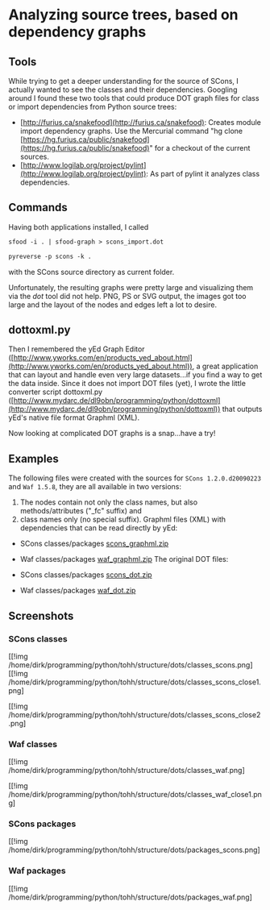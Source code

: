 
# Analyzing source trees, based on dependency graphs


## Tools

While trying to get a deeper understanding for the source of SCons, I actually wanted to see the classes and their dependencies. Googling around I found these two tools that could produce DOT graph files for class or import dependencies from Python source trees: 

* [http://furius.ca/snakefood](http://furius.ca/snakefood): Creates module import dependency graphs. Use the Mercurial command "hg clone [https://hg.furius.ca/public/snakefood](https://hg.furius.ca/public/snakefood)" for a checkout of the current sources. 
* [http://www.logilab.org/project/pylint](http://www.logilab.org/project/pylint): As part of pylint it analyzes class dependencies. 

## Commands

Having both applications installed, I called 


```txt
sfood -i . | sfood-graph > scons_import.dot
```

```txt
pyreverse -p scons -k .
```
with the SCons source directory as current folder. 

Unfortunately, the resulting graphs were pretty large and visualizing them via the _dot_ tool did not help. PNG, PS or SVG output, the images got too large and the layout of the nodes and edges left a lot to desire. 


## dottoxml.py

Then I remembered the yEd Graph Editor ([http://www.yworks.com/en/products_yed_about.html](http://www.yworks.com/en/products_yed_about.html)), a great application that can layout and handle even very large datasets...if you find a way to get the data inside. Since it does not import DOT files (yet), I wrote the little converter script dottoxml.py ([http://www.mydarc.de/dl9obn/programming/python/dottoxml](http://www.mydarc.de/dl9obn/programming/python/dottoxml)) that outputs yEd's native file format Graphml (XML). 

Now looking at complicated DOT graphs is a snap...have a try! 


## Examples

The following files were created with the sources for `SCons 1.2.0.d20090223` and `Waf 1.5.8`, they are all available in two versions: 

1. The nodes contain not only the class names, but also methods/attributes ("_fc" suffix) and 
1. class names only (no special suffix). 
Graphml files (XML) with dependencies that can be read directly by yEd: 

* SCons classes/packages [scons_graphml.zip](scons_graphml.zip) 
* Waf classes/packages [waf_graphml.zip](waf_graphml.zip) 
The original DOT files: 

* SCons classes/packages [scons_dot.zip](scons_dot.zip) 
* Waf classes/packages [waf_dot.zip](waf_dot.zip) 

## Screenshots


### SCons classes

[[!img /home/dirk/programming/python/tohh/structure/dots/classes_scons.png] [[!img /home/dirk/programming/python/tohh/structure/dots/classes_scons_close1.png] 

[[!img /home/dirk/programming/python/tohh/structure/dots/classes_scons_close2.png] 


### Waf classes

[[!img /home/dirk/programming/python/tohh/structure/dots/classes_waf.png] 

[[!img /home/dirk/programming/python/tohh/structure/dots/classes_waf_close1.png] 


### SCons packages

[[!img /home/dirk/programming/python/tohh/structure/dots/packages_scons.png] 


### Waf packages

[[!img /home/dirk/programming/python/tohh/structure/dots/packages_waf.png] 

